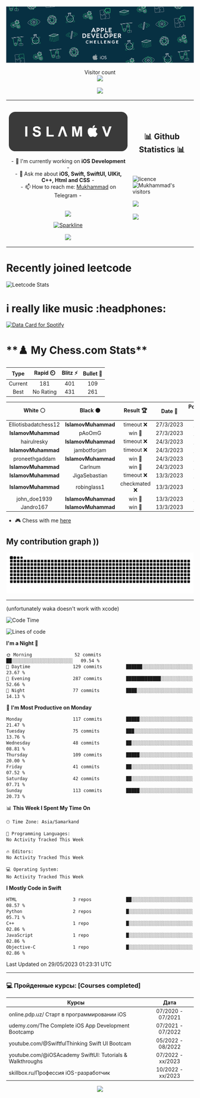 
<p align="center">
  <img src="https://github.com/IslamovMukhammad/IslamovMukhammad/blob/main/GIFapple.gif" >
</p>
<p align="center"> 
  Visitor count<br>
  <img src="https://profile-counter.glitch.me/IslamovMukhammad/count.svg" />
</p>

<!-- <h2 align="center">Hello! Welcome to Mukhammad's Github page </h2> -->
<p align="center"> 
  <img src="https://readme-typing-svg.demolab.com?font=Fira+Code&pause=1000&color=56F7AD&width=435&lines=Hello!+Welcome+to+Mukhammad's+Github+page" />
</p>

<p align="center">
<table align="center">
   <tr >
      <td>
         <h2><a href="https://t.me/iMacBro"><img align="center" src="https://github.com/IslamovMukhammad/mukhammad/blob/main/oie_png-4.png?raw=true" width="600px"/></a></h2>
         <p align="center">
         - 🔭 I'm currently working on <strong>iOS Development</strong> -
         <br/>
         - 💬 Ask me about <strong>iOS, Swift, SwiftUI, UIKit, C++, Html and CSS</strong> -
         <br/>
         - 📫 How to reach me: <a href="https://t.me/iCe1m">Mukhammad</a> on Telegram -
         <br/>
                     </p>
         <br/>
        <div align=center>
    <a href="https://github.com/anuraghazra/github-readme-stats">
      <img align="center" src="https://github-readme-stats-sigma-five.vercel.app/api/top-langs/?username=IslamovMukhammad&hide=c%23,powershell,Html,Python,Mathematica,Ruby,Objective-C,Objective-C%2b%2b,Cuda&title_color=61dafb&text_color=ffffff&icon_color=61dafb&bg_color=20232a&langs_count=8&layout=compact&border_color=61dafb&hide_border=true" />
    </a>
  </div>
         <p align="center">                     
<!--              <img align="center" src="https://github-readme-stats.vercel.app/api/top-langs/?username=IslamovMukhammad&theme=radical&hide_border=true&count-private=true" /> -->
         </p> 
        <p align="center"><a href="https://stars.medv.io/Naereen/badges"><img src="https://stars.medv.io/Naereen/badges.svg" alt="Sparkline"></a></p>
         <p align="center">
            <img align="center" src="https://github-profile-trophy.vercel.app/?username=IslamovMukhammad&title=Commit,Stars,MultipleLanguage,Followers,Repositories,PullRequest,Issues&theme=juicyfresh&no-bg=true&no-frame=true"/>
         </p>
      </td>
      <td >
      <h2 align="center">📊 Github Statistics 📊 </h2>   
         <br/>
         <p align="left"> 
           <img align="center" src="https://badgen.net/github/license/Naereen/Strapdown.js" alt="licence" /> 
<!--     visitors         -->
           <img align="center" src="https://visitor-badge.glitch.me/badge?page_id=IslamovMukhammad.visitor-badge" alt="Mukhammad's visitors" />
<!--     visitors         -->
            </p>
         <img align="center" src="http://github-readme-streak-stats.herokuapp.com?user=IslamovMukhammad&theme=github-dark&hide_border=true&date_format=M%20j%5B%2C%20Y%5D" /><b/r></br><br/>
         <img align="center" src="https://github-readme-stats-sigma-five.vercel.app/api?username=IslamovMukhammad&theme=radical&show_icons=true&hide_border=true" />
          <br/><br/>
<!--                   <p align="center">
                    <a href="https://guilyx.vercel.app/api/now-playing?open">
                      <img src="https://guilyx.vercel.app/api/now-playing">
                    </a>
                  </p> -->
      </td>
   </tr>
</table>
</p>
<h1>
   Recently joined leetcode
</h1>

![Leetcode Stats](https://leetcard.jacoblin.cool/MuhammadIslamov?theme=nord)

<h1>
  i really like music :headphones:
</h1>

<a href="https://www.data-card-for-spotify.com/card?user_id=31ziehm6apuzanaqu7v5y7ruzdsy">
  <img src="https://www.data-card-for-spotify.com/api/card?user_id=31ziehm6apuzanaqu7v5y7ruzdsy" alt="Data Card for Spotify">
</a>

<h1>
  **♟️ My Chess.com Stats** 
</h1>


<!--START_SECTION:chessStats-->
<!-- Automatically generated with https://github.com/Balastrong/chess-stats-action -->

| Type | Rapid ⏲️ | Blitz ⚡ | Bullet 🔫 |
|:---:|:---:|:---:|:---:|
| Current | 181 | 401 | 109 |
| Best | No Rating | 431 | 261 |

| White ⚪ | Black ⚫ | Result 🏆 | Date 📅 | Position 🗺️ | Type 🕕 |
|:---:|:---:|:---:|:---:|:---:|:---:|
| Elliotisbadatchess12 | **IslamovMuhammad** | timeout ❌ | 27/3/2023 | <a href="http://www.ee.unb.ca/cgi-bin/tervo/fen.pl?select=4k3/p1p1p2p/1p6/3r3P/1PK5/P1P2n2/8/8 b - -">Link</a> | Bullet |
| **IslamovMuhammad** | pAoOmG | win 🥇 | 27/3/2023 | <a href="http://www.ee.unb.ca/cgi-bin/tervo/fen.pl?select=r1q1kbnr/ppp1pppp/2n5/3p4/8/1PP1P1P1/P2P1P1P/RNBQK1NR b KQkq -">Link</a> | Bullet |
| hairulresky | **IslamovMuhammad** | timeout ❌ | 24/3/2023 | <a href="http://www.ee.unb.ca/cgi-bin/tervo/fen.pl?select=r1k4r/p1p4p/1pP3p1/8/2R4q/2N5/PPPK2PP/8 b - -">Link</a> | Bullet |
| **IslamovMuhammad** | jambotforjam | timeout ❌ | 24/3/2023 | <a href="http://www.ee.unb.ca/cgi-bin/tervo/fen.pl?select=rn2kb1r/2p1n1pp/p1p2p2/3pp3/8/2P1P1PN/PP1P1P1P/RNB1K2R w KQkq -">Link</a> | Bullet |
| proneethgaddam | **IslamovMuhammad** | win 🥇 | 24/3/2023 | <a href="http://www.ee.unb.ca/cgi-bin/tervo/fen.pl?select=r1bqkb1r/p1pp1ppp/1pn2n2/1B2p3/4P3/2N2N2/PPPP1PPP/R1BQK2R w KQkq -">Link</a> | Bullet |
| **IslamovMuhammad** | Carlnum | win 🥇 | 24/3/2023 | <a href="http://www.ee.unb.ca/cgi-bin/tervo/fen.pl?select=rnbqkbnr/pppp1ppp/8/4p3/8/4P2N/PPPP1PPP/RNBQKB1R b KQkq -">Link</a> | Blitz |
| **IslamovMuhammad** | JigaSebastian | timeout ❌ | 13/3/2023 | <a href="http://www.ee.unb.ca/cgi-bin/tervo/fen.pl?select=3rk3/ppp1pp2/6p1/4b3/1K5r/P1NP4/1P1P4/q7 w - -">Link</a> | Blitz |
| **IslamovMuhammad** | robinglass1 | checkmated ❌ | 13/3/2023 | <a href="http://www.ee.unb.ca/cgi-bin/tervo/fen.pl?select=rn2k2r/ppp2p2/6p1/2p1p2p/4n1b1/1P4N1/P1PP1q1P/RNQ1K2R w KQkq -">Link</a> | Blitz |
| john_doe1939 | **IslamovMuhammad** | win 🥇 | 13/3/2023 | <a href="http://www.ee.unb.ca/cgi-bin/tervo/fen.pl?select=7k/ppp2p2/3pp2p/7r/PPP1N3/7K/7P/R7 w - -">Link</a> | Blitz |
| Jandro167 | **IslamovMuhammad** | win 🥇 | 13/3/2023 | <a href="http://www.ee.unb.ca/cgi-bin/tervo/fen.pl?select=rnbqkbnr/pppp1ppp/4p3/8/4P3/8/PPPP1PPP/RNBQKBNR w KQkq -">Link</a> | Blitz |

<!--END_SECTION:chessStats-->
- 🎮 Chess with me [here](https://chess.com/play/IslamovMuhammad)

## My contribution graph ))

<picture>
  <source media="(prefers-color-scheme: dark)" srcset="https://raw.githubusercontent.com/IslamovMukhammad/IslamovMukhammad/output/github-contribution-grid-snake-dark.svg">
  <source media="(prefers-color-scheme: light)" srcset="https://raw.githubusercontent.com/IslamovMukhammad/IslamovMukhammad/output/github-contribution-grid-snake.svg">
  <img alt="github contribution grid snake animation" src="https://raw.githubusercontent.com/IslamovMukhammad/IslamovMukhammad/output/github-contribution-grid-snake.svg">
</picture>

---
(unfortunately waka doesn't work with xcode)

<!--START_SECTION:waka-->
![Code Time](http://img.shields.io/badge/Code%20Time-17%20hrs%203%20mins-blue)

![Lines of code](https://img.shields.io/badge/From%20Hello%20World%20I%27ve%20Written-207.5%20thousand%20lines%20of%20code-blue)

**I'm a Night 🦉** 

```text
🌞 Morning                52 commits          ██░░░░░░░░░░░░░░░░░░░░░░░   09.54 % 
🌆 Daytime                129 commits         ██████░░░░░░░░░░░░░░░░░░░   23.67 % 
🌃 Evening                287 commits         █████████████░░░░░░░░░░░░   52.66 % 
🌙 Night                  77 commits          ████░░░░░░░░░░░░░░░░░░░░░   14.13 % 
```
📅 **I'm Most Productive on Monday** 

```text
Monday                   117 commits         █████░░░░░░░░░░░░░░░░░░░░   21.47 % 
Tuesday                  75 commits          ███░░░░░░░░░░░░░░░░░░░░░░   13.76 % 
Wednesday                48 commits          ██░░░░░░░░░░░░░░░░░░░░░░░   08.81 % 
Thursday                 109 commits         █████░░░░░░░░░░░░░░░░░░░░   20.00 % 
Friday                   41 commits          ██░░░░░░░░░░░░░░░░░░░░░░░   07.52 % 
Saturday                 42 commits          ██░░░░░░░░░░░░░░░░░░░░░░░   07.71 % 
Sunday                   113 commits         █████░░░░░░░░░░░░░░░░░░░░   20.73 % 
```


📊 **This Week I Spent My Time On** 

```text
🕑︎ Time Zone: Asia/Samarkand

💬 Programming Languages: 
No Activity Tracked This Week

🔥 Editors: 
No Activity Tracked This Week

💻 Operating System: 
No Activity Tracked This Week
```

**I Mostly Code in Swift** 

```text
HTML                     3 repos             ██░░░░░░░░░░░░░░░░░░░░░░░   08.57 % 
Python                   2 repos             █░░░░░░░░░░░░░░░░░░░░░░░░   05.71 % 
C++                      1 repo              █░░░░░░░░░░░░░░░░░░░░░░░░   02.86 % 
JavaScript               1 repo              █░░░░░░░░░░░░░░░░░░░░░░░░   02.86 % 
Objective-C              1 repo              █░░░░░░░░░░░░░░░░░░░░░░░░   02.86 % 
```




 Last Updated on 29/05/2023 01:23:31 UTC
<!--END_SECTION:waka-->

---
### 💻 Пройденные курсы: [Courses completed]

| Курсы                                                           | Дата              |
| ----------------------------------------------------------------| :---------------: |
| online.pdp.uz/ Старт в программировании iOS                     | 07/2020 - 07/2021 |
| udemy.com/The Complete iOS App Development Bootcamp             | 07/2021 - 07/2022 |
| youtube.com/@SwiftfulThinking Swift UI Bootcam                  | 05/2022 - 08/2022 |
| youtube.com/@iOSAcademy SwiftUI: Tutorials & Walkthroughs       | 07/2022 - xx/2023 |
| skillbox.ru/Профессия iOS-разработчик                           | 10/2022 - xx/2023 |


<p align="center">
  <img src="https://capsule-render.vercel.app/api?type=waving&color=gradient&height=60&section=footer"/>
</p>
